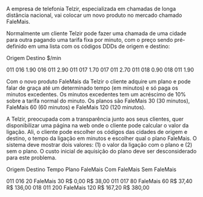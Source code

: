 A empresa de telefonia Telzir, especializada em chamadas de longa distância nacional, vai colocar um novo produto no mercado chamado FaleMais.

Normalmente um cliente Telzir pode fazer uma chamada de uma cidade para outra pagando uma tarifa fixa por minuto, com o preço sendo pré-definido em uma lista com os códigos DDDs de origem e destino:

Origem	Destino	$/min

011	016	1.90
016	011	2.90
011	017	1.70
017	011	2.70
011	018	0.90
018	011	1.90

Com o novo produto FaleMais da Telzir o cliente adquire um plano e pode falar de graça até um determinado tempo (em minutos) e só paga os minutos excedentes. Os minutos excedentes tem um acréscimo de 10% sobre a tarifa normal do minuto. Os planos são FaleMais 30 (30 minutos), FaleMais 60 (60 minutos) e FaleMais 120 (120 minutos).

A Telzir, preocupada com a transparência junto aos seus clientes, quer disponibilizar uma página na web onde o cliente pode calcular o valor da ligação. Ali, o cliente pode escolher os códigos das cidades de origem e destino, o tempo da ligação em minutos e escolher qual o plano FaleMais. O sistema deve mostrar dois valores: (1) o valor da ligação com o plano e (2) sem o plano. O custo inicial de aquisição do plano deve ser desconsiderado para este problema.

Origem	Destino	Tempo	Plano FaleMais	Com FaleMais	Sem FaleMais

011	016	20	FaleMais 30	R$ 0,00	R$ 38,00
011	017	80	FaleMais 60	R$ 37,40	R$ 136,00
018	011	200	FaleMais 120	R$ 167,20	R$ 380,00
